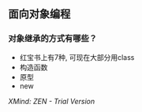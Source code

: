 ## 面向对象编程

###  对象继承的方式有哪些？

- 红宝书上有7种, 可现在大部分用class
- 构造函数
- 原型
- new

*XMind: ZEN - Trial Version*